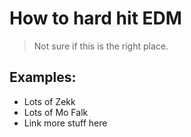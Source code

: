 # How to hard hit EDM
> Not sure if this is the right place.

## Examples:
- Lots of Zekk
- Lots of Mo Falk
- Link more stuff here
